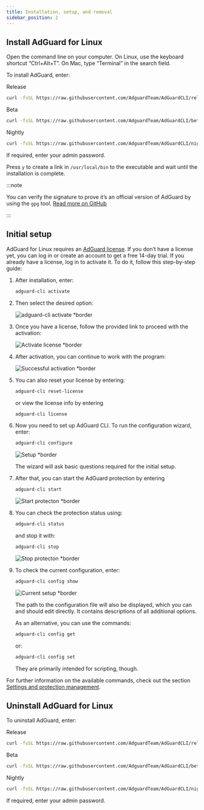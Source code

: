 ```yaml
---
title: Installation, setup, and removal
sidebar_position: 2
---
```


## Install AdGuard for Linux

Open the command line on your computer. On Linux, use the keyboard shortcut “Ctrl+Alt+T”. On Mac, type “Terminal” in the search field.

To install AdGuard, enter:

Release

```sh
curl -fsSL https://raw.githubusercontent.com/AdguardTeam/AdGuardCLI/release/install.sh | sh -s -- -v
```

Beta

```sh
curl -fsSL https://raw.githubusercontent.com/AdguardTeam/AdGuardCLI/beta/install.sh | sh -s -- -v
```

Nightly

```sh
curl -fsSL https://raw.githubusercontent.com/AdguardTeam/AdGuardCLI/nightly/install.sh | sh -s -- -v
```

If required, enter your admin password.

Press `y` to create a link in `/usr/local/bin` to the executable and wait until the installation is complete.

:::note

You can verify the signature to prove it’s an official version of AdGuard by using the `gpg` tool. [Read more on GitHub](https://github.com/AdguardTeam/AdGuardCLI?tab=readme-ov-file#verify-releases)

:::

## Initial setup

AdGuard for Linux requires an [AdGuard license](https://adguard.com/license.html). If you don’t have a license yet, you can log in or create an account to get a free 14-day trial. If you already have a license, log in to activate it. To do it, follow this step-by-step guide:

1. After installation, enter:

    ```sh
    adguard-cli activate
    ```

1. Then select the desired option:

    ![adguard-cli activate *border](https://cdn.adtidy.org/content/Kb/ad_blocker/linux/activation1.png)

1. Once you have a license, follow the provided link to proceed with the activation:

    ![Activate license *border](https://cdn.adtidy.org/content/Kb/ad_blocker/linux/activation2.png)

1. After activation, you can continue to work with the program:

    ![Successful activation *border](https://cdn.adtidy.org/content/Kb/ad_blocker/linux/activation3.png)

1. You can also reset your license by entering:

    ```sh
    adguard-cli reset-license
    ```

    or  view the license info by entering

    ```sh
    adguard-cli license
    ```

1. Now you need to set up AdGuard CLI. To run the configuration wizard, enter:

    ```sh
    adguard-cli configure
    ```

    ![Setup *border](https://cdn.adtidy.org/content/Kb/ad_blocker/linux/activation4.png)

    The wizard will ask basic questions required for the initial setup.

1. After that, you can start the AdGuard protection by entering

    ```sh
    adguard-cli start
    ```

    ![Start protecton *border](https://cdn.adtidy.org/content/Kb/ad_blocker/linux/activation5.png)

1. You can check the protection status using:

    ```sh
    adguard-cli status
    ```

    and stop it with:

    ```sh
    adguard-cli stop
    ```

    ![Stop protecton *border](https://cdn.adtidy.org/content/Kb/ad_blocker/linux/activation6.png)

1. To check the current configuration, enter:

    ```sh
    adguard-cli config show
    ```

    ![Current setup *border](https://cdn.adtidy.org/content/Kb/ad_blocker/linux/activation7.png)

    The path to the configuration file will also be displayed, which you can and should edit directly. It contains descriptions of all additional options.

    As an alternative, you can use the commands:

    ```sh
    adguard-cli config get
    ```

    or:

    ```sh
    adguard-cli config set
    ```

    They are primarily intended for scripting, though.

For further information on the available commands, check out the section [Settings and protection management](https://adguard.com/kb/adguard-for-linux/settings/).

## Uninstall AdGuard for Linux

To uninstall AdGuard, enter:

Release

```sh
curl -fsSL https://raw.githubusercontent.com/AdguardTeam/AdGuardCLI/release/install.sh | sh -s -- -v -u
```

Beta

```sh
curl -fsSL https://raw.githubusercontent.com/AdguardTeam/AdGuardCLI/beta/install.sh | sh -s -- -v -u
```

Nightly

```sh
curl -fsSL https://raw.githubusercontent.com/AdguardTeam/AdGuardCLI/nightly/install.sh | sh -s -- -v -u
```

If required, enter your admin password.
